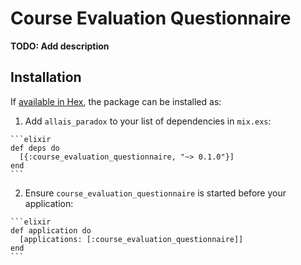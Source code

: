 # Course Evaluation Questionnaire

**TODO: Add description**

## Installation

If [available in Hex](https://hex.pm/docs/publish), the package can be installed as:

  1. Add `allais_paradox` to your list of dependencies in `mix.exs`:

    ```elixir
    def deps do
      [{:course_evaluation_questionnaire, "~> 0.1.0"}]
    end
    ```

  2. Ensure `course_evaluation_questionnaire` is started before your application:

    ```elixir
    def application do
      [applications: [:course_evaluation_questionnaire]]
    end
    ```

